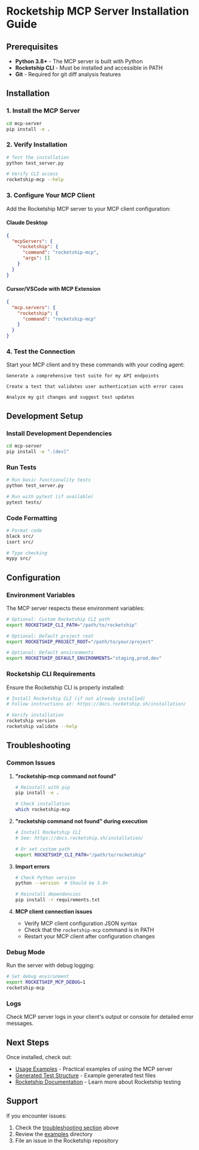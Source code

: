 # Rocketship MCP Server Installation Guide

## Prerequisites

- **Python 3.8+** - The MCP server is built with Python
- **Rocketship CLI** - Must be installed and accessible in PATH
- **Git** - Required for git diff analysis features

## Installation

### 1. Install the MCP Server

```bash
cd mcp-server
pip install -e .
```

### 2. Verify Installation

```bash
# Test the installation
python test_server.py

# Verify CLI access
rocketship-mcp --help
```

### 3. Configure Your MCP Client

Add the Rocketship MCP server to your MCP client configuration:

#### Claude Desktop
```json
{
  "mcpServers": {
    "rocketship": {
      "command": "rocketship-mcp",
      "args": []
    }
  }
}
```

#### Cursor/VSCode with MCP Extension
```json
{
  "mcp.servers": {
    "rocketship": {
      "command": "rocketship-mcp"
    }
  }
}
```

### 4. Test the Connection

Start your MCP client and try these commands with your coding agent:

```
Generate a comprehensive test suite for my API endpoints
```

```
Create a test that validates user authentication with error cases
```

```
Analyze my git changes and suggest test updates
```

## Development Setup

### Install Development Dependencies

```bash
cd mcp-server
pip install -e ".[dev]"
```

### Run Tests

```bash
# Run basic functionality tests
python test_server.py

# Run with pytest (if available)
pytest tests/
```

### Code Formatting

```bash
# Format code
black src/
isort src/

# Type checking
mypy src/
```

## Configuration

### Environment Variables

The MCP server respects these environment variables:

```bash
# Optional: Custom Rocketship CLI path
export ROCKETSHIP_CLI_PATH="/path/to/rocketship"

# Optional: Default project root
export ROCKETSHIP_PROJECT_ROOT="/path/to/your/project"

# Optional: Default environments
export ROCKETSHIP_DEFAULT_ENVIRONMENTS="staging,prod,dev"
```

### Rocketship CLI Requirements

Ensure the Rocketship CLI is properly installed:

```bash
# Install Rocketship CLI (if not already installed)
# Follow instructions at: https://docs.rocketship.sh/installation/

# Verify installation
rocketship version
rocketship validate --help
```

## Troubleshooting

### Common Issues

1. **"rocketship-mcp command not found"**
   ```bash
   # Reinstall with pip
   pip install -e .
   
   # Check installation
   which rocketship-mcp
   ```

2. **"rocketship command not found" during execution**
   ```bash
   # Install Rocketship CLI
   # See: https://docs.rocketship.sh/installation/
   
   # Or set custom path
   export ROCKETSHIP_CLI_PATH="/path/to/rocketship"
   ```

3. **Import errors**
   ```bash
   # Check Python version
   python --version  # Should be 3.8+
   
   # Reinstall dependencies
   pip install -r requirements.txt
   ```

4. **MCP client connection issues**
   - Verify MCP client configuration JSON syntax
   - Check that the `rocketship-mcp` command is in PATH
   - Restart your MCP client after configuration changes

### Debug Mode

Run the server with debug logging:

```bash
# Set debug environment
export ROCKETSHIP_MCP_DEBUG=1
rocketship-mcp
```

### Logs

Check MCP server logs in your client's output or console for detailed error messages.

## Next Steps

Once installed, check out:

- [Usage Examples](examples/mcp_usage_examples.md) - Practical examples of using the MCP server
- [Generated Test Structure](examples/generated_test_structure/) - Example generated test files
- [Rocketship Documentation](https://docs.rocketship.sh/) - Learn more about Rocketship testing

## Support

If you encounter issues:

1. Check the [troubleshooting section](#troubleshooting) above
2. Review the [examples](examples/) directory
3. File an issue in the Rocketship repository